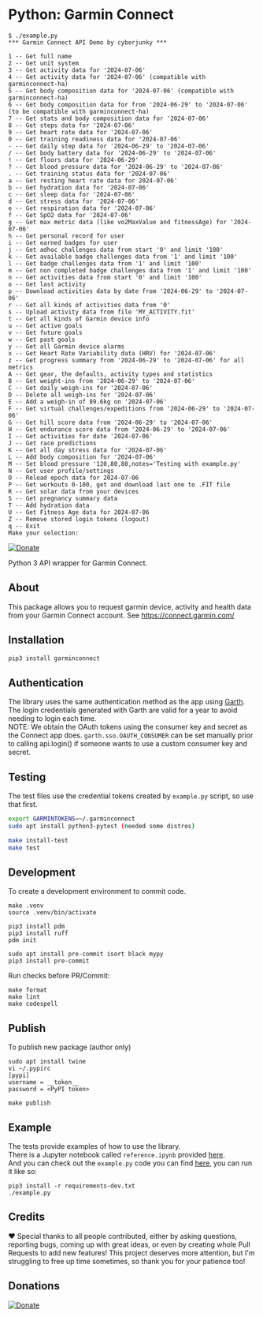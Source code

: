 # Python: Garmin Connect

```
$ ./example.py
*** Garmin Connect API Demo by cyberjunky ***

1 -- Get full name
2 -- Get unit system
3 -- Get activity data for '2024-07-06'
4 -- Get activity data for '2024-07-06' (compatible with garminconnect-ha)
5 -- Get body composition data for '2024-07-06' (compatible with garminconnect-ha)
6 -- Get body composition data for from '2024-06-29' to '2024-07-06' (to be compatible with garminconnect-ha)
7 -- Get stats and body composition data for '2024-07-06'
8 -- Get steps data for '2024-07-06'
9 -- Get heart rate data for '2024-07-06'
0 -- Get training readiness data for '2024-07-06'
- -- Get daily step data for '2024-06-29' to '2024-07-06'
/ -- Get body battery data for '2024-06-29' to '2024-07-06'
! -- Get floors data for '2024-06-29'
? -- Get blood pressure data for '2024-06-29' to '2024-07-06'
. -- Get training status data for '2024-07-06'
a -- Get resting heart rate data for 2024-07-06'
b -- Get hydration data for '2024-07-06'
c -- Get sleep data for '2024-07-06'
d -- Get stress data for '2024-07-06'
e -- Get respiration data for '2024-07-06'
f -- Get SpO2 data for '2024-07-06'
g -- Get max metric data (like vo2MaxValue and fitnessAge) for '2024-07-06'
h -- Get personal record for user
i -- Get earned badges for user
j -- Get adhoc challenges data from start '0' and limit '100'
k -- Get available badge challenges data from '1' and limit '100'
l -- Get badge challenges data from '1' and limit '100'
m -- Get non completed badge challenges data from '1' and limit '100'
n -- Get activities data from start '0' and limit '100'
o -- Get last activity
p -- Download activities data by date from '2024-06-29' to '2024-07-06'
r -- Get all kinds of activities data from '0'
s -- Upload activity data from file 'MY_ACTIVITY.fit'
t -- Get all kinds of Garmin device info
u -- Get active goals
v -- Get future goals
w -- Get past goals
y -- Get all Garmin device alarms
x -- Get Heart Rate Variability data (HRV) for '2024-07-06'
z -- Get progress summary from '2024-06-29' to '2024-07-06' for all metrics
A -- Get gear, the defaults, activity types and statistics
B -- Get weight-ins from '2024-06-29' to '2024-07-06'
C -- Get daily weigh-ins for '2024-07-06'
D -- Delete all weigh-ins for '2024-07-06'
E -- Add a weigh-in of 89.6kg on '2024-07-06'
F -- Get virtual challenges/expeditions from '2024-06-29' to '2024-07-06'
G -- Get hill score data from '2024-06-29' to '2024-07-06'
H -- Get endurance score data from '2024-06-29' to '2024-07-06'
I -- Get activities for date '2024-07-06'
J -- Get race predictions
K -- Get all day stress data for '2024-07-06'
L -- Add body composition for '2024-07-06'
M -- Set blood pressure '120,80,80,notes='Testing with example.py'
N -- Get user profile/settings
O -- Reload epoch data for 2024-07-06
P -- Get workouts 0-100, get and download last one to .FIT file
R -- Get solar data from your devices
S -- Get pregnancy summary data
T -- Add hydration data
U -- Get Fitness Age data for 2024-07-06
Z -- Remove stored login tokens (logout)
q -- Exit
Make your selection:
```

[![Donate](https://img.shields.io/badge/Donate-PayPal-green.svg)](https://www.paypal.me/cyberjunkynl/)

Python 3 API wrapper for Garmin Connect.

## About

This package allows you to request garmin device, activity and health data from your Garmin Connect account.
See <https://connect.garmin.com/>

## Installation

```bash
pip3 install garminconnect
```

## Authentication

The library uses the same authentication method as the app using [Garth](https://github.com/matin/garth).
The login credentials generated with Garth are valid for a year to avoid needing to login each time.  
NOTE: We obtain the OAuth tokens using the consumer key and secret as the Connect app does.
`garth.sso.OAUTH_CONSUMER` can be set manually prior to calling api.login() if someone wants to use a custom consumer key and secret.

## Testing

The test files use the credential tokens created by `example.py` script, so use that first.

```bash
export GARMINTOKENS=~/.garminconnect
sudo apt install python3-pytest (needed some distros)

make install-test
make test
```

## Development

To create a development environment to commit code.

```
make .venv
source .venv/bin/activate

pip3 install pdm
pip3 install ruff
pdm init

sudo apt install pre-commit isort black mypy
pip3 install pre-commit
```
Run checks before PR/Commit:
```
make format
make lint
make codespell
```

## Publish

To publish new package (author only)

```
sudo apt install twine
vi ~/.pypirc
[pypi]
username = __token__
password = <PyPI token>

make publish
```

## Example
The tests provide examples of how to use the library.  
There is a Jupyter notebook called `reference.ipynb` provided [here](https://github.com/cyberjunky/python-garminconnect/blob/master/reference.ipynb).  
And you can check out the `example.py` code you can find [here](https://raw.githubusercontent.com/cyberjunky/python-garminconnect/master/example.py), you can run it like so:  
```
pip3 install -r requirements-dev.txt
./example.py
```

## Credits

:heart: Special thanks to all people contributed, either by asking questions, reporting bugs, coming up with great ideas, or even by creating whole Pull Requests to add new features!
This project deserves more attention, but I'm struggling to free up time sometimes, so thank you for your patience too!

## Donations

[![Donate](https://img.shields.io/badge/Donate-PayPal-green.svg)](https://www.paypal.me/cyberjunkynl/)
